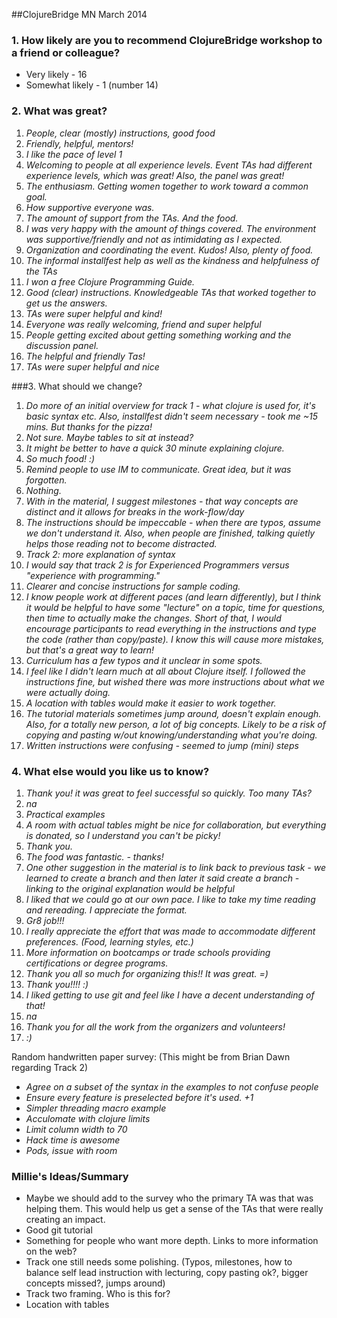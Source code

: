 ##ClojureBridge MN March 2014

### 1. How likely are you to recommend  ClojureBridge workshop to a friend or colleague?
- Very likely - 16
- Somewhat likely - 1 (number 14)

### 2. What was great?
1. _People, clear (mostly) instructions, good food_
2. _Friendly, helpful, mentors!_
3. _I like the pace of level 1_
4.  _Welcoming to people at all experience levels. Event TAs had different experience levels, which was great! Also, the panel was great!_
5. _The enthusiasm. Getting women together to work toward a common goal._
6. _How supportive everyone was._
7. _The amount of support from the TAs. And the food._
8. _I was very happy with the amount of things covered. The environment was supportive/friendly and not as intimidating as I expected._
9. _Organization and coordinating the event. Kudos! Also, plenty of food._
10. _The informal installfest help as well as the kindness and helpfulness of the TAs_
11. _I won a free Clojure Programming Guide._
12. _Good (clear) instructions. Knowledgeable TAs that worked together to get us the answers._
13. _TAs were super helpful and kind!_
14. _Everyone was really welcoming, friend and super helpful_
15. _People getting excited about getting something working and the discussion panel._
16. _The helpful and friendly Tas!_
17. _TAs were super helpful and nice_

###3. What should we change?
1.  _Do more of an initial overview for track 1 - what clojure is used for, it's basic syntax etc. Also, installfest didn't seem necessary - took me ~15 mins. But thanks for the pizza!_
2. _Not sure. Maybe tables to sit at instead?_
3. _It might be better to have a quick 30 minute explaining clojure._
4. _So much food! :)_
5. _Remind people to use IM to communicate. Great idea, but it was forgotten._
6. _Nothing._
7. _With in the material, I suggest milestones - that way concepts are distinct and it allows for breaks in the work-flow/day_
8. _The instructions should be impeccable - when there are typos, assume we don't understand it. Also, when people are finished, talking quietly helps those reading not to become distracted._
9. _Track 2: more explanation of syntax_
10. _I would say that track 2 is for Experienced Programmers versus "experience with programming."_
11. _Clearer and concise instructions for sample coding._
12. _I know people work at different paces (and learn differently), but I think it would be helpful to have some "lecture" on a topic, time for questions, then time to actually make the changes. Short of that, I would encourage participants to read everything in the instructions and type the code (rather than copy/paste). I know this will cause more mistakes, but that's a great way to learn!_
13. _Curriculum has a few typos and it unclear in some spots._
14. _I feel like I didn't learn much at all about Clojure itself. I followed the instructions fine, but wished there was more instructions about what we were actually doing._
15. _A location with tables would make it easier to work together._
16. _The tutorial materials sometimes jump around, doesn't explain enough. Also, for a totally new person, a lot of big concepts. Likely to be a risk of copying and pasting w/out knowing/understanding what you're doing._
17. _Written instructions were confusing - seemed to jump (mini) steps_

### 4. What else would you like us to know?
1. _Thank you! it was great to feel successful so quickly. Too many TAs?_
2. _na_
3. _Practical examples_
4. _A room with actual tables might be nice for collaboration, but everything is donated, so I understand you can't be picky!_
5. _Thank you._
6. _The food was fantastic. - thanks!_
7. _One other suggestion in the material is to link back to previous task - we learned to create a branch and then later it said create a branch - linking to the original explanation would be helpful_
8. _I liked that we could go at our own pace. I like to take my time reading and rereading. I appreciate the format._
9. _Gr8 job!!!_
10. _I really appreciate the effort that was made to accommodate different preferences. (Food, learning styles, etc.)_
11. _More information on bootcamps or trade schools providing certifications or degree programs._
12. _Thank you all so much for organizing this!! It was great. =)_
13. _Thank you!!!! :)_
14. _I liked getting to use git and feel like I have a decent understanding of that!_
15. _na_
16. _Thank you for all the work from the organizers and volunteers!_
17. _:)_

Random handwritten paper survey: (This might be from Brian Dawn regarding Track 2)
- _Agree on a subset of the syntax in the examples to not confuse people_
- _Ensure every feature is preselected before it's used. +1_
- _Simpler threading macro example_
- _Acculomate with clojure limits_
- _Limit column width to 70_
- _Hack time is awesome_
- _Pods, issue with room_

### Millie's Ideas/Summary
- Maybe we should add to the survey who the primary TA was that was helping them. This would help us get a sense of the TAs that were really creating an impact.
- Good git tutorial
- Something for people who want more depth. Links to more information on the web?
- Track one still needs some polishing. (Typos, milestones, how to balance self lead instruction with lecturing, copy pasting ok?, bigger concepts missed?, jumps around)
- Track two framing. Who is this for?
- Location with tables
